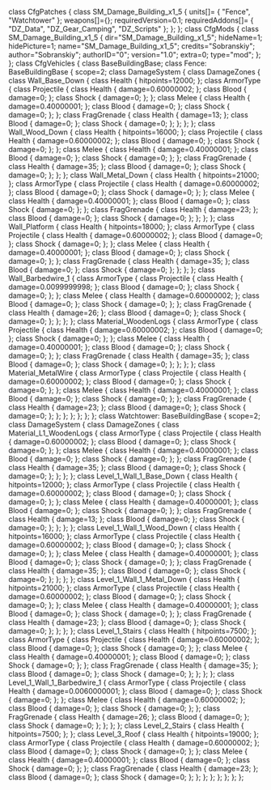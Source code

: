 class CfgPatches
{
	class SM_Damage_Building_x1_5
	{
		units[]=
		{
			"Fence",
			"Watchtower"
		};
		weapons[]={};
		requiredVersion=0.1;
		requiredAddons[]=
		{
			"DZ_Data",
			"DZ_Gear_Camping",
			"DZ_Scripts"
		};
	};
};
class CfgMods
{
	class SM_Damage_Building_x1_5
	{
		dir="SM_Damage_Building_x1_5";
		hideName=1;
		hidePicture=1;
		name="SM_Damage_Building_x1_5";
		credits="Sobranskiy";
		author="Sobranskiy";
		authorID="0";
		version="1.0";
		extra=0;
		type="mod";
	};
};
class CfgVehicles
{
	class BaseBuildingBase;
	class Fence: BaseBuildingBase
	{
		scope=2;
		class DamageSystem
		{
			class DamageZones
			{
				class Wall_Base_Down
				{
					class Health
					{
						hitpoints=12000;
					};
					class ArmorType
					{
						class Projectile
						{
							class Health
							{
								damage=0.60000002;
							};
							class Blood
							{
								damage=0;
							};
							class Shock
							{
								damage=0;
							};
						};
						class Melee
						{
							class Health
							{
								damage=0.40000001;
							};
							class Blood
							{
								damage=0;
							};
							class Shock
							{
								damage=0;
							};
						};
						class FragGrenade
						{
							class Health
							{
								damage=13;
							};
							class Blood
							{
								damage=0;
							};
							class Shock
							{
								damage=0;
							};
						};
					};
				};
				class Wall_Wood_Down
				{
					class Health
					{
						hitpoints=16000;
					};
					class Projectile
					{
						class Health
						{
							damage=0.60000002;
						};
						class Blood
						{
							damage=0;
						};
						class Shock
						{
							damage=0;
						};
					};
					class Melee
					{
						class Health
						{
							damage=0.40000001;
						};
						class Blood
						{
							damage=0;
						};
						class Shock
						{
							damage=0;
						};
					};
					class FragGrenade
					{
						class Health
						{
							damage=35;
						};
						class Blood
						{
							damage=0;
						};
						class Shock
						{
							damage=0;
						};
					};
				};
				class Wall_Metal_Down
				{
					class Health
					{
						hitpoints=21000;
					};
					class ArmorType
					{
						class Projectile
						{
							class Health
							{
								damage=0.60000002;
							};
							class Blood
							{
								damage=0;
							};
							class Shock
							{
								damage=0;
							};
						};
						class Melee
						{
							class Health
							{
								damage=0.40000001;
							};
							class Blood
							{
								damage=0;
							};
							class Shock
							{
								damage=0;
							};
						};
						class FragGrenade
						{
							class Health
							{
								damage=23;
							};
							class Blood
							{
								damage=0;
							};
							class Shock
							{
								damage=0;
							};
						};
					};
				};
				class Wall_Platform
				{
					class Health
					{
						hitpoints=18000;
					};
					class ArmorType
					{
						class Projectile
						{
							class Health
							{
								damage=0.60000002;
							};
							class Blood
							{
								damage=0;
							};
							class Shock
							{
								damage=0;
							};
						};
						class Melee
						{
							class Health
							{
								damage=0.40000001;
							};
							class Blood
							{
								damage=0;
							};
							class Shock
							{
								damage=0;
							};
						};
						class FragGrenade
						{
							class Health
							{
								damage=35;
							};
							class Blood
							{
								damage=0;
							};
							class Shock
							{
								damage=0;
							};
						};
					};
				};
				class Wall_Barbedwire_1
				{
					class ArmorType
					{
						class Projectile
						{
							class Health
							{
								damage=0.0099999998;
							};
							class Blood
							{
								damage=0;
							};
							class Shock
							{
								damage=0;
							};
						};
						class Melee
						{
							class Health
							{
								damage=0.60000002;
							};
							class Blood
							{
								damage=0;
							};
							class Shock
							{
								damage=0;
							};
						};
						class FragGrenade
						{
							class Health
							{
								damage=26;
							};
							class Blood
							{
								damage=0;
							};
							class Shock
							{
								damage=0;
							};
						};
					};
				};
				class Material_WoodenLogs
				{
					class ArmorType
					{
						class Projectile
						{
							class Health
							{
								damage=0.60000002;
							};
							class Blood
							{
								damage=0;
							};
							class Shock
							{
								damage=0;
							};
						};
						class Melee
						{
							class Health
							{
								damage=0.40000001;
							};
							class Blood
							{
								damage=0;
							};
							class Shock
							{
								damage=0;
							};
						};
						class FragGrenade
						{
							class Health
							{
								damage=35;
							};
							class Blood
							{
								damage=0;
							};
							class Shock
							{
								damage=0;
							};
						};
					};
				};
				class Material_MetalWire
				{
					class ArmorType
					{
						class Projectile
						{
							class Health
							{
								damage=0.60000002;
							};
							class Blood
							{
								damage=0;
							};
							class Shock
							{
								damage=0;
							};
						};
						class Melee
						{
							class Health
							{
								damage=0.40000001;
							};
							class Blood
							{
								damage=0;
							};
							class Shock
							{
								damage=0;
							};
						};
						class FragGrenade
						{
							class Health
							{
								damage=23;
							};
							class Blood
							{
								damage=0;
							};
							class Shock
							{
								damage=0;
							};
						};
					};
				};
			};
		};
	};
	class Watchtower: BaseBuildingBase
	{
		scope=2;
		class DamageSystem
		{
			class DamageZones
			{
				class Material_L1_WoodenLogs
				{
					class ArmorType
					{
						class Projectile
						{
							class Health
							{
								damage=0.60000002;
							};
							class Blood
							{
								damage=0;
							};
							class Shock
							{
								damage=0;
							};
						};
						class Melee
						{
							class Health
							{
								damage=0.40000001;
							};
							class Blood
							{
								damage=0;
							};
							class Shock
							{
								damage=0;
							};
						};
						class FragGrenade
						{
							class Health
							{
								damage=35;
							};
							class Blood
							{
								damage=0;
							};
							class Shock
							{
								damage=0;
							};
						};
					};
				};
				class Level_1_Wall_1_Base_Down
				{
					class Health
					{
						hitpoints=12000;
					};
					class ArmorType
					{
						class Projectile
						{
							class Health
							{
								damage=0.60000002;
							};
							class Blood
							{
								damage=0;
							};
							class Shock
							{
								damage=0;
							};
						};
						class Melee
						{
							class Health
							{
								damage=0.40000001;
							};
							class Blood
							{
								damage=0;
							};
							class Shock
							{
								damage=0;
							};
						};
						class FragGrenade
						{
							class Health
							{
								damage=13;
							};
							class Blood
							{
								damage=0;
							};
							class Shock
							{
								damage=0;
							};
						};
					};
				};
				class Level_1_Wall_1_Wood_Down
				{
					class Health
					{
						hitpoints=16000;
					};
					class ArmorType
					{
						class Projectile
						{
							class Health
							{
								damage=0.60000002;
							};
							class Blood
							{
								damage=0;
							};
							class Shock
							{
								damage=0;
							};
						};
						class Melee
						{
							class Health
							{
								damage=0.40000001;
							};
							class Blood
							{
								damage=0;
							};
							class Shock
							{
								damage=0;
							};
						};
						class FragGrenade
						{
							class Health
							{
								damage=35;
							};
							class Blood
							{
								damage=0;
							};
							class Shock
							{
								damage=0;
							};
						};
					};
				};
				class Level_1_Wall_1_Metal_Down
				{
					class Health
					{
						hitpoints=21000;
					};
					class ArmorType
					{
						class Projectile
						{
							class Health
							{
								damage=0.60000002;
							};
							class Blood
							{
								damage=0;
							};
							class Shock
							{
								damage=0;
							};
						};
						class Melee
						{
							class Health
							{
								damage=0.40000001;
							};
							class Blood
							{
								damage=0;
							};
							class Shock
							{
								damage=0;
							};
						};
						class FragGrenade
						{
							class Health
							{
								damage=23;
							};
							class Blood
							{
								damage=0;
							};
							class Shock
							{
								damage=0;
							};
						};
					};
				};
				class Level_1_Stairs
				{
					class Health
					{
						hitpoints=7500;
					};
					class ArmorType
					{
						class Projectile
						{
							class Health
							{
								damage=0.60000002;
							};
							class Blood
							{
								damage=0;
							};
							class Shock
							{
								damage=0;
							};
						};
						class Melee
						{
							class Health
							{
								damage=0.40000001;
							};
							class Blood
							{
								damage=0;
							};
							class Shock
							{
								damage=0;
							};
						};
						class FragGrenade
						{
							class Health
							{
								damage=35;
							};
							class Blood
							{
								damage=0;
							};
							class Shock
							{
								damage=0;
							};
						};
					};
				};
				class Level_1_Wall_1_Barbedwire_1
				{
					class ArmorType
					{
						class Projectile
						{
							class Health
							{
								damage=0.0060000001;
							};
							class Blood
							{
								damage=0;
							};
							class Shock
							{
								damage=0;
							};
						};
						class Melee
						{
							class Health
							{
								damage=0.60000002;
							};
							class Blood
							{
								damage=0;
							};
							class Shock
							{
								damage=0;
							};
						};
						class FragGrenade
						{
							class Health
							{
								damage=26;
							};
							class Blood
							{
								damage=0;
							};
							class Shock
							{
								damage=0;
							};
						};
					};
				};
				class Level_2_Stairs
				{
					class Health
					{
						hitpoints=7500;
					};
				};
				class Level_3_Roof
				{
					class Health
					{
						hitpoints=19000;
					};
					class ArmorType
					{
						class Projectile
						{
							class Health
							{
								damage=0.60000002;
							};
							class Blood
							{
								damage=0;
							};
							class Shock
							{
								damage=0;
							};
						};
						class Melee
						{
							class Health
							{
								damage=0.40000001;
							};
							class Blood
							{
								damage=0;
							};
							class Shock
							{
								damage=0;
							};
						};
						class FragGrenade
						{
							class Health
							{
								damage=23;
							};
							class Blood
							{
								damage=0;
							};
							class Shock
							{
								damage=0;
							};
						};
					};
				};
			};
		};
	};
};
